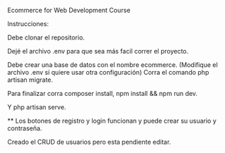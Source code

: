 Ecommerce for Web Development Course

Instrucciones:

Debe clonar el repositorio.

Dejé el archivo .env para que sea más facil correr el proyecto. 

Debe crear una base de datos con el nombre ecommerce. (Modifique el archivo .env si quiere usar otra configuración)
Corra el comando php artisan migrate.

Para finalizar corra composer install, npm install && npm run dev.

Y php artisan serve.

** Los botones de registro y login funcionan y puede crear su usuario y contraseña.

Creado el CRUD de usuarios pero esta pendiente editar.
